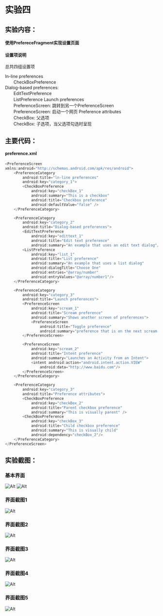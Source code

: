 # 实验四
## **实验内容：**   
#### 使用PrefereceFragment实现设置页面
#### 设置项说明  
总共四组设置项　

In-line preferences  
　　CheckBoxPreference  
Dialog-based preferences:  
　　EditTextPreference  
　　ListPreference
Launch preferences  
　　PreferenceScreen: 跳转到另一个PreferenceScreen  
　　PreferenceScreen: 启动一个网页
Preference attributes  
　　CheckBox: 父选项  
　　CheckBox: 子选项，当父选项勾选时呈现
## **主要代码：**  
#### preference.xml
```javascript
<PreferenceScreen
xmlns:android="http://schemas.android.com/apk/res/android">
    <PreferenceCategory
        android:title="ln-line preferences"
        android:key="category_1">
        <CheckBoxPreference
            android:key="checkBox_1"
            android:summary="This is a checkbox"
            android:title="Checkbox preference"
            android:defaultValue="false" />
    </PreferenceCategory>

    <PreferenceCategory
        android:key="category_2"
        android:title="Dialog-based preferences">
        <EditTextPreference
            android:key="edittext_1"
            android:title="Edit text preference"
            android:summary="An example that uses an edit text dialog"/>
        <ListPreference
            android:key="list_1"
            android:title="List preference"
            android:summary="An example that uses a list dialog"
            android:dialogTitle="Choose One"
            android:entries="@array/number"
            android:entryValues="@array/number1"/>
    </PreferenceCategory>

    <PreferenceCategory
        android:key="category_3"
        android:title="Launch preferences">
        <PreferenceScreen
            android:key="scream_1"
            android:title="Scream preference"
            android:summary="Shows another screen of preferences">
            <PreferenceScreen
                android:title="Toggle preference"
                android:summary="preference that is on the next scream but same hierarchy"/>
        </PreferenceScreen>

        <PreferenceScreen
            android:key="scream_2"
            android:title="Intent preference"
            android:summary="Launches an Activity from an Intent">
            <intent android:action="android.intent.action.VIEW"
                android:data="http://www.baidu.com"/>
        </PreferenceScreen>
    </PreferenceCategory>

    <PreferenceCategory
        android:key="category_3"
        android:title="Preference attributes">
        <CheckBoxPreference
            android:key="checkBox_2"
            android:title="Parent checkbox preference"
            android:summary="This is visually parent" />
        <CheckBoxPreference
            android:key="checkBox_3"
            android:title="Child checkbox preference"
            android:summary="This is visually child"
            android:dependency="checkBox_2"/>
    </PreferenceCategory>
</PreferenceScreen>

``` 
## **实验截图：**
### 基本界面
![Alt](https://github.com/CunmingChen/ExtendedActivity/pic1.png?raw=true#pic_center)
![Alt](https://github.com/CunmingChen/ExtendedActivity/pic2.png?raw=true#pic_center)
### 界面截图1
![Alt](https://github.com/CunmingChen/ExtendedActivity/pic3.png?raw=true#pic_center)
### 界面截图2 
![Alt](https://github.com/CunmingChen/ExtendedActivity/pic4.png?raw=true#pic_center)
### 界面截图3 
![Alt](https://github.com/CunmingChen/ExtendedActivity/pic5.png?raw=true#pic_center) 
### 界面截图4  
![Alt](https://github.com/CunmingChen/ExtendedActivity/pic6.png?raw=true#pic_center)
### 界面截图5 
![Alt](https://github.com/CunmingChen/ExtendedActivity/pic7.png?raw=true#pic_center) 
